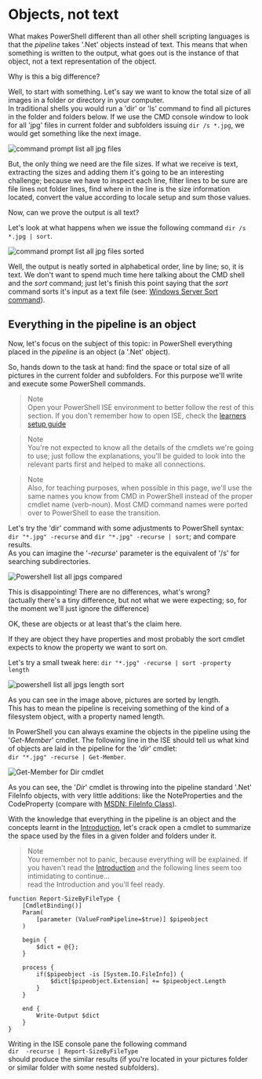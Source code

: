 # Objects, not text

What makes PowerShell different than all other shell scripting languages is that
the *pipeline* takes '.Net' objects instead of text. This means that when
something is written to the output, what goes out is the instance of that object,
not a text representation of the object.

Why is this a big difference?

Well, to start with something. Let's say we want to know the total size of all
images in a folder or directory in your computer.  
In traditional shells you would run a 'dir' or 'ls' command to find all
pictures in the folder and folders below. If we use the CMD console window to
look for all 'jpg' files in current folder and subfolders issuing `dir /s *.jpg`,
we would get something like the next image.

![command prompt list all jpg files](command-prompt-list-all-jpgs.png)

But, the only thing we need are the file sizes. If what we receive is text,
extracting the sizes and adding them it's going to be an interesting challenge;
because we have to inspect each line, filter lines to be sure are file lines not
folder lines, find where in the line is the size information located, convert
the value according to locale setup and sum those values.

Now, can we prove the output is all text?

Let's look at what happens when we issue the following command
`dir /s *.jpg | sort`.

![command prompt list all jpg files sorted](command-prompt-list-all-jpgs-sorted.png)

Well, the output is neatly sorted in alphabetical order, line by line; so, it is
text. We don't want to spend much time here talking about the CMD shell and the
*sort* command; just let's finish this point saying that the *sort* command
sorts it's input as a text file (see:
[Windows Server Sort command](https://technet.microsoft.com/en-us/library/cc771264.aspx)).

## Everything in the pipeline is an object

Now, let's focus on the subject of this topic: in PowerShell everything placed
in the *pipeline* is an object (a '.Net' object).

So, hands down to the task at hand: find the space or total size of all pictures
in the current folder and subfolders. For this purpose we'll write and execute
some PowerShell commands.

> Note  
> Open your PowerShell ISE environment to better follow the rest of this section.
>If you don't remember how to open ISE, check the [learners setup guide](basic-setup.md)

>Note  
>You're not expected to know all the details of the cmdlets we're going to use;
>just follow the explanations, you'll be guided to look into the relevant parts
>first and helped to make all connections.  

>Note  
>Also, for teaching purposes, when possible in this page, we'll use the same
>names you know from CMD in PowerShell instead of the proper cmdlet name
>(verb-noun). Most CMD command names were ported over to PowerShell to ease the
>transition.

Let's try the 'dir' command with some adjustments to PowerShell syntax:  
`dir "*.jpg" -recurse` and `dir "*.jpg" -recurse | sort`; and compare results.  
As you can imagine the '*-recurse*' parameter is the equivalent of '/s' for
searching subdirectories.

![Powershell list all jpgs compared](Powershell-list-all-jpgs-compared.png)

This is disappointing! There are no differences, what's wrong?  
(actually there's a tiny difference, but not what we were expecting; so, for the
moment we'll just ignore the difference)

OK, these are objects or at least that's the claim here.

If they are object they have properties and most probably the sort cmdlet
expects to know the property we want to sort on.  

Let's try a small tweak here: `dir "*.jpg" -recurse | sort -property length`

![powershell list all jpgs length sort](powershell-list-all-jpgs-length-sort.png)

As you can see in the image above, pictures are sorted by length.  
This has to mean the pipeline is receiving something of the kind of a filesystem
object, with a property named length.

In PowerShell you can always examine the objects in the pipeline using the
'*Get-Member*' cmdlet. The following line in the ISE should tell us what kind of
objects are laid in the pipeline for the '*dir*' cmdlet:  
`dir "*.jpg" -recurse | Get-Member`.

![Get-Member for Dir cmdlet](Get-Member-for-Dir-cmdlet.png)

As you can see, the '*Dir*' cmdlet is throwing into the pipeline standard '.Net'
FileInfo objects, with very little additions: like the NoteProperties and the
CodeProperty (compare with [MSDN: FileInfo Class](https://msdn.microsoft.com/en-us/library/system.io.fileinfo.aspx)).

With the knowledge that everything in the pipeline is an object and the concepts
learnt in the [Introduction](fundamental-introduction.md), let's crack open a
cmdlet to summarize the space used by the files in a given folder and folders
under it.

>Note   
>You remember not to panic, because everything will be explained.
>If you haven't read the [Introduction](fundamental-introduction.md) and the
>following lines seem too intimidating to continue...  
>read the Introduction and you'll feel ready.

```
function Report-SizeByFileType {
    [CmdletBinding()]
    Param(
        [parameter (ValueFromPipeline=$true)] $pipeobject
    )

    begin {
        $dict = @{};
    }

    process {
        if($pipeobject -is [System.IO.FileInfo]) {
            $dict[$pipeobject.Extension] += $pipeobject.Length
        }
    }

    end {
        Write-Output $dict
    }
}
```

Writing in the ISE console pane the following command  
`dir  -recurse | Report-SizeByFileType`  
should produce the similar results (if you're located in your pictures folder or
similar folder with some nested subfolders).
